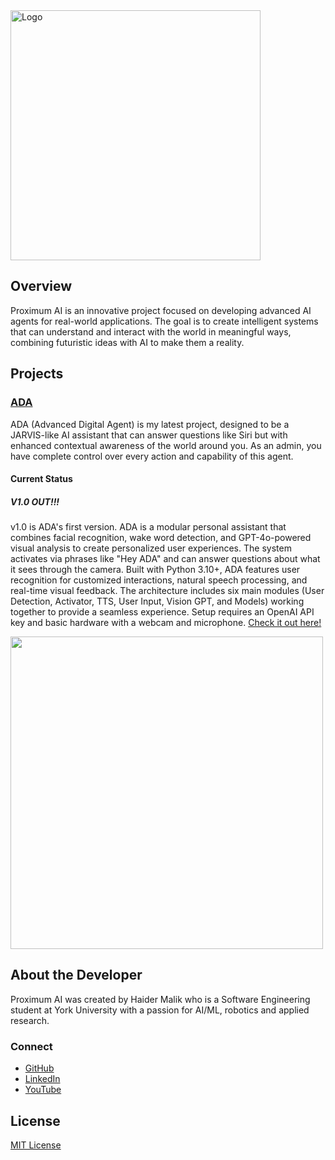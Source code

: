 <img src="https://github.com/Proximum-AI/.github/blob/main/assets/proximum-ai-logo.svg" alt="Logo" height="400">

## Overview
Proximum AI is an innovative project focused on developing advanced AI agents for real-world applications. The goal is to create intelligent systems that can understand and interact with the world in meaningful ways, combining futuristic ideas with AI to make them a reality.

## Projects

### <a href="https://github.com/Proximum-AI/ADA">ADA</a>

ADA (Advanced Digital Agent) is my latest project, designed to be a JARVIS-like AI assistant that can answer questions like Siri but with enhanced contextual awareness of the world around you. As an admin, you have complete control over every action and capability of this agent.

#### Current Status
##### V1.0 OUT!!!
v1.0 is ADA's first version. ADA is a modular personal assistant that combines facial recognition, wake word detection, and GPT-4o-powered visual analysis to create personalized user experiences. The system activates via phrases like "Hey ADA" and can answer questions about what it sees through the camera. Built with Python 3.10+, ADA features user recognition for customized interactions, natural speech processing, and real-time visual feedback. The architecture includes six main modules (User Detection, Activator, TTS, User Input, Vision GPT, and Models) working together to provide a seamless experience. Setup requires an OpenAI API key and basic hardware with a webcam and microphone.
[Check it out here!](https://github.com/Proximum-AI/ADA)

<img src="https://github.com/Proximum-AI/ADA/blob/main/assets/ada.svg" width="500">

## About the Developer

Proximum AI was created by Haider Malik who is a Software Engineering student at York University with a passion for AI/ML, robotics and applied research.

### Connect
- [GitHub](https://github.com/haidermalikk)
- [LinkedIn](https://www.linkedin.com/in/haider-malikk)
- [YouTube](https://youtube.com/@GreenByteCode)

## License
[MIT License](https://github.com/Proximum-AI/.github/blob/main/assets/LICENCE)
